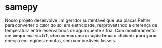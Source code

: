 # samepy
Nosso projeto desenvolve um gerador sustentável que usa placas Peltier para converter o calor do sol em eletricidade, reaproveitando a diferença de temperatura entre reservatórios de água quente e fria. Com monitoramento em tempo real via IoT, oferecemos uma solução limpa e eficiente para gerar energia em regiões remotas, sem combustíveis fósseis.
